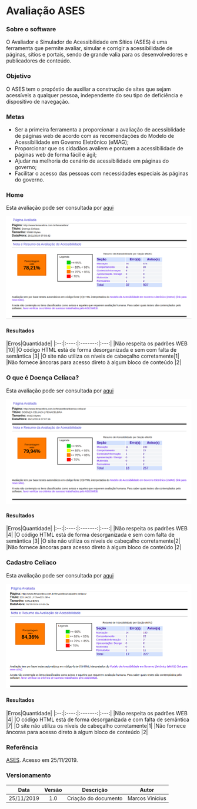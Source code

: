 # Avaliação ASES

### Sobre o software

O Avaliador e Simulador de Acessibilidade em Sítios (ASES) é uma ferramenta que permite avaliar, simular e corrigir a acessibilidade de páginas, sítios e portais, sendo de grande valia para os desenvolvedores e publicadores de conteúdo.

### Objetivo

O ASES tem o propóstio de auxiliar a construção de sites que sejam acessíveis a qualquer pessoa, independente do seu tipo de deficiência e dispositivo de navegação.

### Metas

- Ser a primeira ferramenta a proporcionar a avaliação de acessiblidade de páginas web de acordo com as recomendações do Modelo de Acessibilidade em Governo Eletrônico (eMAG);
- Proporcionar que os cidadãos avaliem e pontuem a acessibilidade de páginas web de forma fácil e ágil;
- Ajudar na melhoria do cenário de acessibilidade em páginas do governo;
- Facilitar o acesso das pessoas com necessidades especiais às páginas do governo.

### Home

Esta avaliação pode ser consultada por [aqui](../assets/RelatorioHome.pdf)

![Asesdoencaceliaca](../assets/img/ases_home.png)

#### Resultados

|Erros|Quantidade|
|:--:|:----:|:-------:|:---:|
|Não respeita os padrões WEB |10|
|O código HTML está de forma desorganizada e sem com falta de semântica |3|
|O site não utiliza os níveis de cabeçalho corretamente|1|
|Não fornece âncoras para acesso direto à algum bloco de conteúdo |2|

### O que é Doença Celíaca?

Esta avaliação pode ser consultada por [aqui](../assets/RelatorioOquee.pdf)

![Asesdoencaceliaca](../assets/img/ases_doencaceliaca.png)

#### Resultados

|Erros|Quantidade|
|:--:|:----:|:-------:|:---:|
|Não respeita os padrões WEB |4|
|O código HTML está de forma desorganizada e sem com falta de semântica |3|
|O site não utiliza os níveis de cabeçalho corretamente|2|
|Não fornece âncoras para acesso direto à algum bloco de conteúdo |2|


### Cadastro Celíaco

Esta avaliação pode ser consultada por [aqui](../assets/RelatorioCadastro.pdf)

![AsesCadastro](../assets/img/ases_cadastro.png)

#### Resultados

|Erros|Quantidade|
|:--:|:----:|:-------:|:---:|
|Não respeita os padrões WEB |4|
|O código HTML está de forma desorganizada e com falta de semântica |7|
|O site não utiliza os níveis de cabeçalho corretamente|1|
|Não fornece âncoras para acesso direto à algum bloco de conteúdo |2|

### Referência

[ASES](https://softwarepublico.gov.br/social/ases). Acesso em 25/11/2019.

### Versionamento

|Data|Versão|Descrição|Autor|
|:--:|:----:|:-------:|:---:|
|25/11/2019|1.0|Criação do documento|Marcos Vinicius|